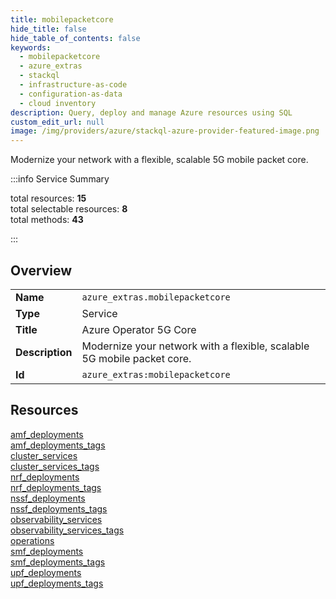 ```yaml
---
title: mobilepacketcore
hide_title: false
hide_table_of_contents: false
keywords:
  - mobilepacketcore
  - azure_extras
  - stackql
  - infrastructure-as-code
  - configuration-as-data
  - cloud inventory
description: Query, deploy and manage Azure resources using SQL
custom_edit_url: null
image: /img/providers/azure/stackql-azure-provider-featured-image.png
---
```


Modernize your network with a flexible, scalable 5G mobile packet core.  
    
:::info Service Summary

<div class="row">
<div class="providerDocColumn">
<span>total resources:&nbsp;<b>15</b></span><br />
<span>total selectable resources:&nbsp;<b>8</b></span><br />
<span>total methods:&nbsp;<b>43</b></span><br />
</div>
</div>

:::

## Overview
<table><tbody>
<tr><td><b>Name</b></td><td><code>azure_extras.mobilepacketcore</code></td></tr>
<tr><td><b>Type</b></td><td>Service</td></tr>
<tr><td><b>Title</b></td><td>Azure Operator 5G Core</td></tr>
<tr><td><b>Description</b></td><td>Modernize your network with a flexible, scalable 5G mobile packet core.</td></tr>
<tr><td><b>Id</b></td><td><code>azure_extras:mobilepacketcore</code></td></tr>
</tbody></table>

## Resources
<div class="row">
<div class="providerDocColumn">
<a href="/providers/azure_extras/mobilepacketcore/amf_deployments/">amf_deployments</a><br />
<a href="/providers/azure_extras/mobilepacketcore/amf_deployments_tags/">amf_deployments_tags</a><br />
<a href="/providers/azure_extras/mobilepacketcore/cluster_services/">cluster_services</a><br />
<a href="/providers/azure_extras/mobilepacketcore/cluster_services_tags/">cluster_services_tags</a><br />
<a href="/providers/azure_extras/mobilepacketcore/nrf_deployments/">nrf_deployments</a><br />
<a href="/providers/azure_extras/mobilepacketcore/nrf_deployments_tags/">nrf_deployments_tags</a><br />
<a href="/providers/azure_extras/mobilepacketcore/nssf_deployments/">nssf_deployments</a><br />
<a href="/providers/azure_extras/mobilepacketcore/nssf_deployments_tags/">nssf_deployments_tags</a><br />
</div>
<div class="providerDocColumn">
<a href="/providers/azure_extras/mobilepacketcore/observability_services/">observability_services</a><br />
<a href="/providers/azure_extras/mobilepacketcore/observability_services_tags/">observability_services_tags</a><br />
<a href="/providers/azure_extras/mobilepacketcore/operations/">operations</a><br />
<a href="/providers/azure_extras/mobilepacketcore/smf_deployments/">smf_deployments</a><br />
<a href="/providers/azure_extras/mobilepacketcore/smf_deployments_tags/">smf_deployments_tags</a><br />
<a href="/providers/azure_extras/mobilepacketcore/upf_deployments/">upf_deployments</a><br />
<a href="/providers/azure_extras/mobilepacketcore/upf_deployments_tags/">upf_deployments_tags</a><br />
</div>
</div>

